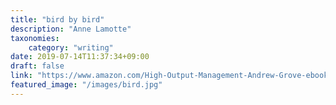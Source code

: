 ```yaml
---
title: "bird by bird"
description: "Anne Lamotte"
taxonomies:
    category: "writing"
date: 2019-07-14T11:37:34+09:00
draft: false
link: "https://www.amazon.com/High-Output-Management-Andrew-Grove-ebook/dp/B015VACHOK"
featured_image: "/images/bird.jpg"
---
```



